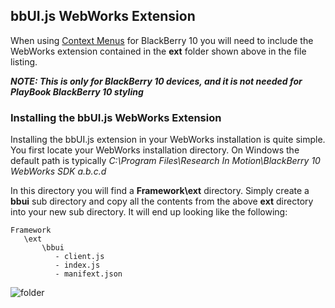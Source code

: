 ## bbUI.js WebWorks Extension

When using [Context Menus](https://github.com/blackberry/bbUI.js/wiki/Context-Menus) for BlackBerry 10 you will need to include the WebWorks
extension contained in the **ext** folder shown above in the file listing.

_**NOTE: This is only for BlackBerry 10 devices, and it is not needed for PlayBook BlackBerry 10 styling**_

### Installing the bbUI.js WebWorks Extension

Installing the bbUI.js extension in your WebWorks installation is quite simple.  You first locate your WebWorks installation directory.  On Windows the
default path is typically _C:\Program Files\Research In Motion\BlackBerry 10 WebWorks SDK a.b.c.d_

In this directory you will find a **Framework\ext** directory.  Simply create a **bbui** sub directory and copy all the contents from the above **ext** directory
into your new sub directory.  It will end up looking like the following:

```
Framework
   \ext
       \bbui
	      - client.js
		  - index.js
		  - manifext.json
```

![folder](https://raw.github.com/wiki/blackberry/bbUI.js/images/extension.png)
